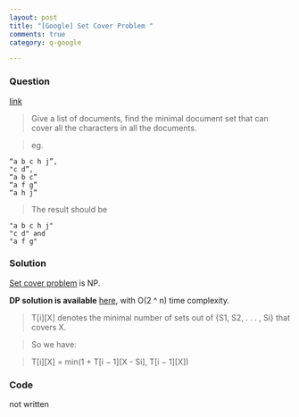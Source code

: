 ```yaml
---
layout: post
title: "[Google] Set Cover Problem "
comments: true
category: q-google

---
```


### Question 

[link](http://www.mitbbs.com/article_t/JobHunting/32547841.html)

> Give a list of documents, find the minimal document set that can 
cover all the characters in all the documents. 

> eg. 

    “a b c h j”,  
    "c d”, 
    “a b c” 
    “a f g” 
    “a h j”

> The result should be 

    "a b c h j" 
    "c d" and 
    "a f g"

### Solution 

[Set cover problem](http://en.wikipedia.org/wiki/Set_cover_problem) is NP. 

__DP solution is available__ [here](http://www.mimuw.edu.pl/~malcin/dydaktyka/2012-13/fpt/fpt_04_FSC-kociumaka.pdf), with O(2 ^ n) time complexity. 

> T[i][X] denotes the minimal number of sets out of {S1, S2, . . . , Si} that covers X.

> So we have: 

> T[i][X] = min(1 + T[i − 1][X - Si], T[i − 1][X])

### Code

not written

